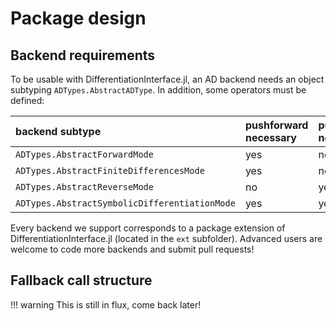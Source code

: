 # Package design

## Backend requirements

To be usable with DifferentiationInterface.jl, an AD backend needs an object subtyping `ADTypes.AbstractADType`.
In addition, some operators must be defined:

| backend subtype                               | pushforward necessary | pullback necessary |
| :-------------------------------------------- | :-------------------- | :----------------- |
| `ADTypes.AbstractForwardMode`                 | yes                   | no                 |
| `ADTypes.AbstractFiniteDifferencesMode`       | yes                   | no                 |
| `ADTypes.AbstractReverseMode`                 | no                    | yes                |
| `ADTypes.AbstractSymbolicDifferentiationMode` | yes                   | yes                |

Every backend we support corresponds to a package extension of DifferentiationInterface.jl (located in the `ext` subfolder).
Advanced users are welcome to code more backends and submit pull requests!

## Fallback call structure

!!! warning
    This is still in flux, come back later!
